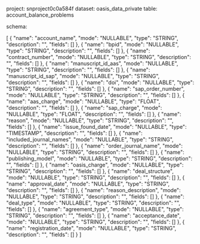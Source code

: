 
project: snproject0c0a584f
dataset: oasis_data_private
table: account_balance_problems

schema:

[
  {
    "name": "account_name",
    "mode": "NULLABLE",
    "type": "STRING",
    "description": "",
    "fields": []
  },
  {
    "name": "bpid",
    "mode": "NULLABLE",
    "type": "STRING",
    "description": "",
    "fields": []
  },
  {
    "name": "contract_number",
    "mode": "NULLABLE",
    "type": "STRING",
    "description": "",
    "fields": []
  },
  {
    "name": "manuscript_id_aas",
    "mode": "NULLABLE",
    "type": "STRING",
    "description": "",
    "fields": []
  },
  {
    "name": "manuscript_id_sap",
    "mode": "NULLABLE",
    "type": "STRING",
    "description": "",
    "fields": []
  },
  {
    "name": "doi",
    "mode": "NULLABLE",
    "type": "STRING",
    "description": "",
    "fields": []
  },
  {
    "name": "sap_order_number",
    "mode": "NULLABLE",
    "type": "STRING",
    "description": "",
    "fields": []
  },
  {
    "name": "aas_charge",
    "mode": "NULLABLE",
    "type": "FLOAT",
    "description": "",
    "fields": []
  },
  {
    "name": "sap_charge",
    "mode": "NULLABLE",
    "type": "FLOAT",
    "description": "",
    "fields": []
  },
  {
    "name": "reason",
    "mode": "NULLABLE",
    "type": "STRING",
    "description": "",
    "fields": []
  },
  {
    "name": "issue_found_date",
    "mode": "NULLABLE",
    "type": "TIMESTAMP",
    "description": "",
    "fields": []
  },
  {
    "name": "included_journal_names",
    "mode": "NULLABLE",
    "type": "STRING",
    "description": "",
    "fields": []
  },
  {
    "name": "order_journal_name",
    "mode": "NULLABLE",
    "type": "STRING",
    "description": "",
    "fields": []
  },
  {
    "name": "publishing_model",
    "mode": "NULLABLE",
    "type": "STRING",
    "description": "",
    "fields": []
  },
  {
    "name": "oasis_charge",
    "mode": "NULLABLE",
    "type": "STRING",
    "description": "",
    "fields": []
  },
  {
    "name": "deal_structure",
    "mode": "NULLABLE",
    "type": "STRING",
    "description": "",
    "fields": []
  },
  {
    "name": "approval_date",
    "mode": "NULLABLE",
    "type": "STRING",
    "description": "",
    "fields": []
  },
  {
    "name": "reason_description",
    "mode": "NULLABLE",
    "type": "STRING",
    "description": "",
    "fields": []
  },
  {
    "name": "deal_type",
    "mode": "NULLABLE",
    "type": "STRING",
    "description": "",
    "fields": []
  },
  {
    "name": "agreement_type",
    "mode": "NULLABLE",
    "type": "STRING",
    "description": "",
    "fields": []
  },
  {
    "name": "acceptance_date",
    "mode": "NULLABLE",
    "type": "STRING",
    "description": "",
    "fields": []
  },
  {
    "name": "registration_date",
    "mode": "NULLABLE",
    "type": "STRING",
    "description": "",
    "fields": []
  }
]
